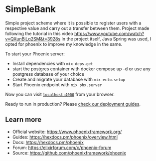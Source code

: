 # SimpleBank
Simple project scheme where it is possible to register users with a respective value and carry out a transfer between them.
Project made following the tutorial in this video https://www.youtube.com/watch?v=QXunBiLq2SM&t=3928s
In the project itself, Java Spring was used, I opted for phoenix to improve my knowledge in the same.

To start your Phoenix server:

  * Install dependencies with `mix deps.get`
  * start the postgres container with docker compose up -d or use any postgress database of your choice
  * Create and migrate your database with `mix ecto.setup`
  * Start Phoenix endpoint with `mix phx.server`

Now you can visit [`localhost:4000`](http://localhost:4000) from your browser.

Ready to run in production? Please [check our deployment guides](https://hexdocs.pm/phoenix/deployment.html).

## Learn more

  * Official website: https://www.phoenixframework.org/
  * Guides: https://hexdocs.pm/phoenix/overview.html
  * Docs: https://hexdocs.pm/phoenix
  * Forum: https://elixirforum.com/c/phoenix-forum
  * Source: https://github.com/phoenixframework/phoenix
